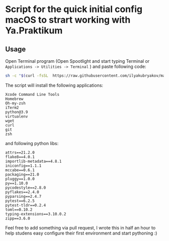 # Script for the quick initial config macOS to strart working with Ya.Praktikum
## Usage
Open Terminal program (Open Spootlight and start typing Terminal or `Applications -> Utilities -> Terminal` ) and paste following code:
```bash
sh -c "$(curl -fsSL  https://raw.githubusercontent.com/ilyakubryakov/macos_ya.p_initial_config/main/config.sh)"
```
The script will install the following applications:

```
Xcode Command Line Tools
Homebrew
Oh-my-zsh
iTerm2
python@3.9
virtualenv
wget
curl
git
zsh
```
and following python libs:
```
attrs==21.2.0
flake8==4.0.1
importlib-metadata==4.8.1
iniconfig==1.1.1
mccabe==0.6.1
packaging==21.0
pluggy==1.0.0
py==1.10.0
pycodestyle==2.8.0
pyflakes==2.4.0
pyparsing==2.4.7
pytest==6.2.5
pytest-tldr==0.2.4
toml==0.10.2
typing-extensions==3.10.0.2
zipp==3.6.0
```
Feel free to add something via pull request, I wrote this in half an hour to help studens easy configure their first environment and start pythoning :)
